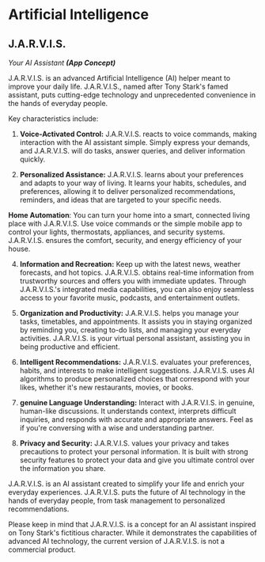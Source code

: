 # Artificial Intelligence

## J.A.R.V.I.S.

_Your AI Assistant **(App Concept)**_

J.A.R.V.I.S. is an advanced Artificial Intelligence (AI) helper meant to improve your daily life. J.A.R.V.I.S., named after Tony Stark's famed assistant, puts cutting-edge technology and unprecedented convenience in the hands of everyday people.

Key characteristics include:

1. **Voice-Activated Control:** J.A.R.V.I.S. reacts to voice commands, making interaction with the AI assistant simple. Simply express your demands, and J.A.R.V.I.S. will do tasks, answer queries, and deliver information quickly.

2. **Personalized Assistance:** J.A.R.V.I.S. learns about your preferences and adapts to your way of living. It learns your habits, schedules, and preferences, allowing it to deliver personalized recommendations, reminders, and ideas that are targeted to your specific needs.

**Home Automation**: You can turn your home into a smart, connected living place with J.A.R.V.I.S. Use voice commands or the simple mobile app to control your lights, thermostats, appliances, and security systems. J.A.R.V.I.S. ensures the comfort, security, and energy efficiency of your house.

4. **Information and Recreation:** Keep up with the latest news, weather forecasts, and hot topics. J.A.R.V.I.S. obtains real-time information from trustworthy sources and offers you with immediate updates. Through J.A.R.V.I.S.'s integrated media capabilities, you can also enjoy seamless access to your favorite music, podcasts, and entertainment outlets.

5. **Organization and Productivity:** J.A.R.V.I.S. helps you manage your tasks, timetables, and appointments. It assists you in staying organized by reminding you, creating to-do lists, and managing your everyday activities. J.A.R.V.I.S. is your virtual personal assistant, assisting you in being productive and efficient.

6. **Intelligent Recommendations:** J.A.R.V.I.S. evaluates your preferences, habits, and interests to make intelligent suggestions. J.A.R.V.I.S. uses AI algorithms to produce personalized choices that correspond with your likes, whether it's new restaurants, movies, or books.

7. **genuine Language Understanding:** Interact with J.A.R.V.I.S. in genuine, human-like discussions. It understands context, interprets difficult inquiries, and responds with accurate and appropriate answers. Feel as if you're conversing with a wise and understanding partner.

8. **Privacy and Security:** J.A.R.V.I.S. values your privacy and takes precautions to protect your personal information. It is built with strong security features to protect your data and give you ultimate control over the information you share.

J.A.R.V.I.S. is an AI assistant created to simplify your life and enrich your everyday experiences. J.A.R.V.I.S. puts the future of AI technology in the hands of everyday people, from task management to personalized recommendations.

Please keep in mind that J.A.R.V.I.S. is a concept for an AI assistant inspired on Tony Stark's fictitious character. While it demonstrates the capabilities of advanced AI technology, the current version of J.A.R.V.I.S. is not a commercial product.
